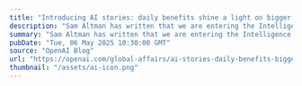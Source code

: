```yaml
---
title: "Introducing AI stories: daily benefits shine a light on bigger opportunities"
description: "Sam Altman has written that we are entering the Intelligence Age, a time when AI will help people become dramatically more capable. The biggest problems of today—across science, medicine, education, national defense—will no longer seem intractable, but will in fact be solvable. New horizons of possibility and prosperity will open up."
summary: "Sam Altman has written that we are entering the Intelligence Age, a time when AI will help people become dramatically more capable. The biggest problems of today—across science, medicine, education, national defense—will no longer seem intractable, but will in fact be solvable. New horizons of possibility and prosperity will open up."
pubDate: "Tue, 06 May 2025 10:30:00 GMT"
source: "OpenAI Blog"
url: "https://openai.com/global-affairs/ai-stories-daily-benefits-bigger-opportunities"
thumbnail: "/assets/ai-icon.png"
---
```


